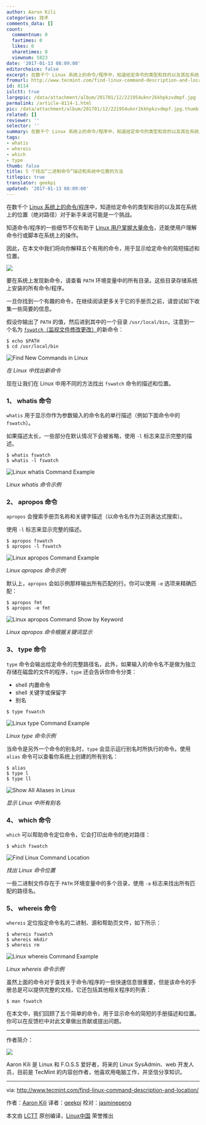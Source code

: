 ```yaml
---
author: Aaron Kili
categories: 技术
comments_data: []
count:
  commentnum: 0
  favtimes: 0
  likes: 0
  sharetimes: 0
  viewnum: 5823
date: '2017-01-13 08:09:00'
editorchoice: false
excerpt: 在数千个 Linux 系统上的命令/程序中，知道给定命令的类型和目的以及其在系统上的位置（绝对路径）对于新手来说可能是一个挑战。
fromurl: http://www.tecmint.com/find-linux-command-description-and-location/
id: 8114
islctt: true
largepic: /data/attachment/album/201701/12/221954uknr2kkhpkzvdmpf.jpg
permalink: /article-8114-1.html
pic: /data/attachment/album/201701/12/221954uknr2kkhpkzvdmpf.jpg.thumb.jpg
related: []
reviewer: ''
selector: ''
summary: 在数千个 Linux 系统上的命令/程序中，知道给定命令的类型和目的以及其在系统上的位置（绝对路径）对于新手来说可能是一个挑战。
tags:
- whatis
- whereis
- which
- type
thumb: false
title: 5 个找出“二进制命令”描述和系统中位置的方法
titlepic: true
translator: geekpi
updated: '2017-01-13 08:09:00'
---
```


在数千个 [Linux 系统上的命令/程序](http://www.tecmint.com/category/top-tools/)中，知道给定命令的类型和目的以及其在系统上的位置（绝对路径）对于新手来说可能是一个挑战。


知道命令/程序的一些细节不仅有助于 [Linux 用户掌握大量命令](http://www.tecmint.com/tag/linux-tricks/)，还能使用户理解命令行或脚本在系统上的操作。


因此，在本文中我们将向你解释五个有用的命令，用于显示给定命令的简短描述和位置。


![](/data/attachment/album/201701/12/221954uknr2kkhpkzvdmpf.jpg)


要在系统上发现新命令，请查看 `PATH` 环境变量中的所有目录。这些目录存储系统上安装的所有命令/程序。


一旦你找到一个有趣的命令，在继续阅读更多关于它的手册页之前，请尝试如下收集一些简要的信息。


假设你输出了 `PATH` 的值，然后进到其中的一个目录 `/usr/local/bin`，注意到一个名为 [`fswatch`（监视文件修改更改）](http://www.tecmint.com/fswatch-monitors-files-and-directory-changes-modifications-in-linux/)的新命令：



```
$ echo $PATH
$ cd /usr/local/bin

```

![Find New Commands in Linux](/data/attachment/album/201701/12/222052bnt8brf81atf6spr.png)


*在 Linux 中找出新命令*


现在让我们在 Linux 中用不同的方法找出 `fswatch` 命令的描述和位置。


### 1、 whatis 命令


`whatis` 用于显示你作为参数输入的命令名的单行描述（例如下面命令中的 `fswatch`）。


如果描述太长，一些部分在默认情况下会被省略，使用 `-l` 标志来显示完整的描述。



```
$ whatis fswatch
$ whatis -l fswatch

```

![Linux whatis Command Example](/data/attachment/album/201701/12/222053hwk6knk033tquwcw.png)


*Linux whatis 命令示例*


### 2、 apropos 命令


`apropos` 会搜索手册页名称和关键字描述（以命令名作为正则表达式搜索）。


使用 `-l` 标志来显示完整的描述。



```
$ apropos fswatch 
$ apropos -l fswatch

```

![Linux apropos Command Example](/data/attachment/album/201701/12/222053ifio6euumiazafjf.png)


*Linux apropos 命令示例*


默认上，`apropos` 会如示例那样输出所有匹配的行。你可以使用 `-e` 选项来精确匹配：



```
$ apropos fmt
$ apropos -e fmt

```

![Linux apropos Command Show by Keyword](/data/attachment/album/201701/12/222054jd4nlzfcml4tfclf.png)


*Linux apropos 命令根据关键词显示*


### 3、 type 命令


`type` 命令会输出给定命令的完整路径名，此外，如果输入的命令名不是做为独立存储在磁盘的文件的程序，`type` 还会告诉你命令分类：


* shell 内置命令
* shell 关键字或保留字
* 别名



```
$ type fswatch 

```

![Linux type Command Example](/data/attachment/album/201701/12/222054sqy2zsqgc4q0ngee.png)


*Linux type 命令示例*


当命令是另外一个命令的别名时，`type` 会显示运行别名时所执行的命令。使用 `alias` 命令可以查看你系统上创建的所有别名：



```
$ alias
$ type l
$ type ll

```

![Show All Aliases in Linux](/data/attachment/album/201701/12/222055hpz1nffnpo7nxknw.png)


*显示 Linux 中所有别名*


### 4、 which 命令


`which` 可以帮助命令定位命令，它会打印出命令的绝对路径：



```
$ which fswatch 

```

![Find Linux Command Location](/data/attachment/album/201701/12/222055zgx0yinnfigbfg33.png)


*找出 Linux 命令位置*


一些二进制文件存在于 `PATH` 环境变量中的多个目录，使用 `-a` 标志来找出所有匹配的路径名。


### 5、 whereis 命令


`whereis` 定位指定命令名的二进制、源和帮助页文件，如下所示：



```
$ whereis fswatch
$ whereis mkdir 
$ whereis rm

```

![Linux whereis Command Example](/data/attachment/album/201701/12/222056pxnvnbyk7hy8mtv7.png)


*Linux whereis 命令示例*


虽然上面的命令对于查找关于命令/程序的一些快速信息很重要，但是该命令的手册总是可以提供完整的文档，它还包括其他相关程序的列表：



```
$ man fswatch

```

在本文中，我们回顾了五个简单的命令，用于显示命令的简短的手册描述和位置。 你可以在反馈栏中对此文章做出贡献或提出问题。




---


作者简介：


![](/data/attachment/album/201701/12/222058qf99svaeb76vbyzg.jpg)


Aaron Kili 是 Linux 和 F.O.S.S 爱好者，将来的 Linux SysAdmin、web 开发人员，目前是 TecMint 的内容创作者，他喜欢用电脑工作，并坚信分享知识。




---


via: <http://www.tecmint.com/find-linux-command-description-and-location/>


作者：[Aaron Kili](http://www.tecmint.com/author/aaronkili/) 译者：[geekpi](https://github.com/geekpi) 校对：[jasminepeng](https://github.com/jasminepeng)


本文由 [LCTT](https://github.com/LCTT/TranslateProject) 原创编译，[Linux中国](https://linux.cn/) 荣誉推出